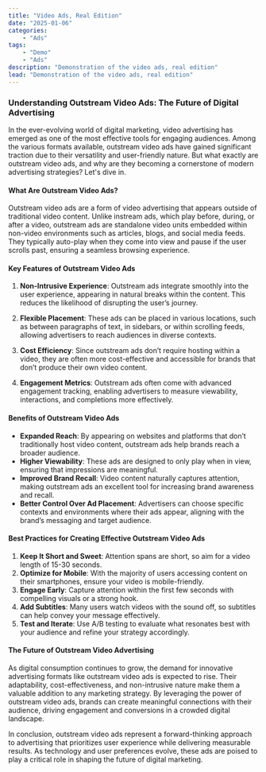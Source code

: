 ```yaml
---
title: "Video Ads, Real Edition"
date: "2025-01-06"
categories:
    - "Ads"
tags:
    - "Demo"
    - "Ads"
description: "Demonstration of the video ads, real edition"
lead: "Demonstration of the video ads, real edition"
---
```


### Understanding Outstream Video Ads: The Future of Digital Advertising

In the ever-evolving world of digital marketing, video advertising has emerged as one of the most effective tools for
engaging audiences. Among the various formats available, outstream video ads have gained significant traction due to
their versatility and user-friendly nature. But what exactly are outstream video ads, and why are they becoming a
cornerstone of modern advertising strategies? Let's dive in.

#### What Are Outstream Video Ads?

<!-- Start video zone mnyyz14532784 -->
<div id="mnyyz14532784"></div><script>if (!window.MNYYVideos) {(function () {var s = document.createElement("script");s.async = true;s.type = "text/javascript";s.src = "https://sdk.moneyoyo.com/v1/video.js?pid=yn8aBIF9ytmj92XFyOxZOd1wBopu5wtTcml5tZRrj_8";var n = document.getElementsByTagName("script")[0];n.parentNode.insertBefore(s, n);})();} window.MNYYVideos = window.MNYYVideos || [];window.MNYYVideos.push({ zone: 'mnyyz14532784', gamClickURL:'%%CLICK_URL_UNESC%%' });</script>
<!-- End video zone mnyyz14532784 -->

Outstream video ads are a form of video advertising that appears outside of traditional video content. Unlike instream
ads, which play before, during, or after a video, outstream ads are standalone video units embedded within non-video
environments such as articles, blogs, and social media feeds. They typically auto-play when they come into view and
pause if the user scrolls past, ensuring a seamless browsing experience.

#### Key Features of Outstream Video Ads

1. **Non-Intrusive Experience**: Outstream ads integrate smoothly into the user experience, appearing in natural breaks
   within the content. This reduces the likelihood of disrupting the user’s journey.

2. **Flexible Placement**: These ads can be placed in various locations, such as between paragraphs of text, in
   sidebars, or within scrolling feeds, allowing advertisers to reach audiences in diverse contexts.

3. **Cost Efficiency**: Since outstream ads don’t require hosting within a video, they are often more cost-effective and
   accessible for brands that don’t produce their own video content.

4. **Engagement Metrics**: Outstream ads often come with advanced engagement tracking, enabling advertisers to measure
   viewability, interactions, and completions more effectively.

#### Benefits of Outstream Video Ads

- **Expanded Reach**: By appearing on websites and platforms that don’t traditionally host video content, outstream ads
  help brands reach a broader audience.
- **Higher Viewability**: These ads are designed to only play when in view, ensuring that impressions are meaningful.
- **Improved Brand Recall**: Video content naturally captures attention, making outstream ads an excellent tool for
  increasing brand awareness and recall.
- **Better Control Over Ad Placement**: Advertisers can choose specific contexts and environments where their ads
  appear, aligning with the brand’s messaging and target audience.

#### Best Practices for Creating Effective Outstream Video Ads

1. **Keep It Short and Sweet**: Attention spans are short, so aim for a video length of 15-30 seconds.
2. **Optimize for Mobile**: With the majority of users accessing content on their smartphones, ensure your video is
   mobile-friendly.
3. **Engage Early**: Capture attention within the first few seconds with compelling visuals or a strong hook.
4. **Add Subtitles**: Many users watch videos with the sound off, so subtitles can help convey your message effectively.
5. **Test and Iterate**: Use A/B testing to evaluate what resonates best with your audience and refine your strategy
   accordingly.

<!-- Start video zone mnyyz94275522 -->
<div id="mnyyz94275522"></div><script>if (!window.MNYYVideos) {(function () {var s = document.createElement("script");s.async = true;s.type = "text/javascript";s.src = "https://sdk.moneyoyo.com/v1/video.js?pid=yn8aBIF9ytmj92XFyOxZOd1wBopu5wtTcml5tZRrj_8";var n = document.getElementsByTagName("script")[0];n.parentNode.insertBefore(s, n);})();} window.MNYYVideos = window.MNYYVideos || [];window.MNYYVideos.push({ zone: 'mnyyz94275522', gamClickURL:'%%CLICK_URL_UNESC%%' });</script>
<!-- End video zone mnyyz94275522 -->

#### The Future of Outstream Video Advertising

As digital consumption continues to grow, the demand for innovative advertising formats like outstream video ads is
expected to rise. Their adaptability, cost-effectiveness, and non-intrusive nature make them a valuable addition to any
marketing strategy. By leveraging the power of outstream video ads, brands can create meaningful connections with their
audience, driving engagement and conversions in a crowded digital landscape.

In conclusion, outstream video ads represent a forward-thinking approach to advertising that prioritizes user experience
while delivering measurable results. As technology and user preferences evolve, these ads are poised to play a critical
role in shaping the future of digital marketing.
